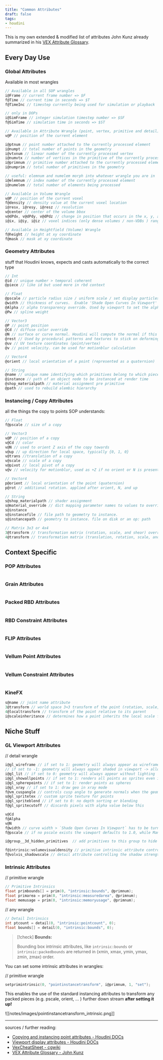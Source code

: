 ```yaml
---
title: "Common Attributes"
draft: false
tags:
- houdini
---
```


This is my own extended & modified list of attributes John Kunz already summarized in his [VEX Attribute Glossary](https://wiki.johnkunz.com/index.php?title=VEX_Attribute_Glossary).

## Every Day Use

### Global Attributes
Available in most wrangles

```C
// Available in all SOP wrangles
i@Frame // current frame number => $F
f@Time // current time in seconds => $T
f@TimeInc // timestep currently being used for simulation or playback

// only in DOPs
i@SimFrame // integer simulation timestep number => $SF
f@SimTime // simulation time in seconds => $ST

// Available in Attribute Wrangle (point, vertex, primitive and detail)
v@P // position of the current element

i@ptnum // point number attached to the currently processed element
i@numpt // total number of points in the geometry
i@vtxnum // linear number of the currently processed vertex
i@numvtx // number of vertices in the primitive of the currently processed element
i@primnum // primitive number attached to the currently processed element
i@numprim // total number of primitives in the geometry

// useful: elemnum and numelem morph into whatever wrangle you are in
i@elemnum // index number of the currently processed element
i@numelem // total number of elements being processed

// Available in Volume Wrangle
v@P // position of the current voxel
f@density // density value at the current voxel location
i@resx, i@resy, i@resz // resolution
v@center // center of the volume bbox
v@dPdx, v@dPdy, v@dPdz // change in position that occurs in the x, y, and z voxel indices
i@ix, i@iy, i@iz // voxel indices (only dense volumes / non-VDBs ) range from 0 to resolution-1

// Available in Heightfield (Volume) Wrangle
f@height // height at xy coordinate
f@mask // mask at xy coordinate
```

### Geometry Attributes
stuff that Houdini knows, expects and casts automatically to the correct type

```C
// Int
@id // unique number > temporal coherent
@piece // like id but used more in rbd context

// Float
@pscale // particle radius size / uniform scale / set display particles as 'Discs' to visualize.
@width // thickness of curves.  Enable 'Shade Open Curves In Viewport' on the object node to visualize
@Alpha // alpha transparency override. Used by viewport to set the alpha of OpenGL geometry
@Pw // spline weight

// Vector3
@P // point position
@Cd // diffuse color override
@N // surface or curve normal. Houdini will compute the normal if this attribute does not exist
@rest // Used by procedural patterns and textures to stick on deforming and animated surfaces. Stores the P of a rest position
@uv // UV texture coordinates (point/vertex)
@v // point velocity. can be used for motionblur calculation

// Vector4
@orient // local orientation of a point (represented as a quaternion)

// String
@name // unique name identifying which primitives belong to which piece 
@instance // path of an object node to be instanced at render time
@shop_materialpath // material assignment pre primitive
@path // used to rebuild alembic hierarchy
```

### Instancing / Copy Attributes

all the things the copy to points SOP understands:

```C
// Float
f@pscale // size of a copy

// Vector3
v@P // position of a copy
v@Cd // color
v@N // used to orient Z axis of the copy towards
v@up // up direction for local space, typically {0, 1, 0}
v@trans //translation of a copy
v@scale // scale of a copy
v@pivot // local pivot of a copy
v@v // velocity for motionblur, used as +Z if no orient or N is present

// Vector4
p@orient // local orientation of the point (quaternion)
p@rot // additional rotation. applied after orient, N, and up

// String
s@shop_materialpath // shader assignment
s@material_override // dict mapping parameter names to values to override material properties
s@instance
s@instancefile // file path to geometry to instance.
s@instancepath // geometry to instance. file on disk or an op: path

// Matrix 3x3 or 4x4
3@transform // transformation matrix (rotation, scale, and shear) overriding everything except translations from P, pivot, and trans
4@transform // transformation matrix (translation, rotation, scale, and shear
```

## Context Specific

### POP Attributes

```C
```

### Grain Attributes

```C
```

### Packed RBD Attributes

```C
```

### RBD Constraint Attributes

```C
```

### FLIP Attributes

```C
```

### Vellum Point Attributes

```C
```

### Vellum Constraint Attributes

```C
```

### KineFX

```C
s@name // joint name attribute
3@transform // world space 3×3 transform of the point (rotation, scale, and shear)
4@localtransform // transform of the point relative to its parent
i@scaleinheritance // determines how a point inherits the local scale from its parent
```

## Niche Stuff

### GL Viewport Attributes
// detail wrangle

```C
i@gl_wireframe // if set to 1: geometry will always appear as wireframe in viewport 
// if set to -1: geometry will always appear shaded in viewport -> allows for guide geometry to be drawn shaded
i@gl_lit // if set to 0: geometry will always appear without lighting 
i@gl_showallpoints // if set to 1: renders all points as sprites even if they are connected to geometry
i@gl_spherepoints // if set to 1: render points as spheres
i@gl_xray // if set to 1: draw geo in xray mode 
f@vm_cuspangle // controls cusp angle to generate normals when the geometry doesn't have any
s@gl_spritetex // custom sprite texture for points
i@gl_spriteblend // if set to 0: no depth sorting or blending
f@gl_spritecutoff // discards pixels with alpha value below this 

v@Cd             
f@Alpha 
v@N 
f@width // curve width > `Shade Open Curves In Viewport` has to be turned on on the geo node
f@pscale // if no pscale exists the viewport defaults to 1.0, while Mantra defaults to 0.1

i@group__3d_hidden_primitives  // add primitives to this group to hide them from the 3D viewport

f@intrinsic:volumevisualdensity // primitive intrinsic attribute controlling the opacity of volumes
f@volvis_shadowscale // detail attribute controlling the shadow strength for volumes
```

### Intrinsic Attributes

// primitive wrangle

```C
// Primitive Intrinsics
float primbounds[] = prim(0, "intrinsic:bounds", @primnum);
float primarea = prim(0, "intrinsic:measuredarea", @primnum);
float memusage = prim(0, "intrinsic:memoryusage", @primnum);
```

// any wrangle

```C
// Detail Intrinsics
int ptcount = detail(0, "intrinsic:pointcount", 0);
float bounds[] = detail(0, "intrinsic:bounds", 0);

```

> [!check] **Bounds:**
> 
> Bounding box intrinsic attributes, like `intrinsic:bounds` or `intrinsic:packedbounds` are returned in (xmin, xmax, ymin, ymax, zmin, zmax) order.

You can set some intrinsic attributes in wrangles:

// primitive wrangle

```C
setprimintrinsic(0, "pointinstancetransform", i@primnum, 1, "set");
```

This enables the use of the standard instancing attributes to transform any packed pieces (e.g. pscale, orient, ... ) further down stream **after setting it up!**

![[notes/images/pointinstancetransform_intrinsic.png]]

---

sources / further reading:
- [Copying and instancing point attributes - Houdini DOCs](https://www.sidefx.com/docs/houdini/copy/instanceattrs.html)
- [Viewport display attributes - Houdini DOCs](https://www.sidefx.com/docs/houdini/model/attributes.html)
- [VexCheatSheet - cgwiki](https://tokeru.com/cgwiki/VexCheatSheet)
- [VEX Attribute Glossary - John Kunz](https://wiki.johnkunz.com/index.php?title=VEX_Attribute_Glossary)

